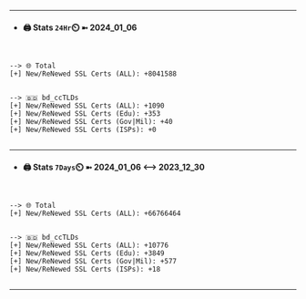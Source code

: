 

---
- #### 🖨️ **Stats** `24Hr`⏲️ ➼ 2024_01_06
```console


--> 🌐 Total
[+] New/ReNewed SSL Certs (ALL): +8041588


--> 🇧🇩 bd_ccTLDs
[+] New/ReNewed SSL Certs (ALL): +1090
[+] New/ReNewed SSL Certs (Edu): +353
[+] New/ReNewed SSL Certs (Gov|Mil): +40
[+] New/ReNewed SSL Certs (ISPs): +0


```

---
- #### 🖨️ **Stats** `7Days`⏲️ ➼ 2024_01_06 <--> 2023_12_30
```console


--> 🌐 Total
[+] New/ReNewed SSL Certs (ALL): +66766464


--> 🇧🇩 bd_ccTLDs
[+] New/ReNewed SSL Certs (ALL): +10776
[+] New/ReNewed SSL Certs (Edu): +3849
[+] New/ReNewed SSL Certs (Gov|Mil): +577
[+] New/ReNewed SSL Certs (ISPs): +18


```

---

